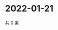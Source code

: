 # 2022-01-21

共 0 条

<!-- BEGIN WEIBO -->
<!-- 最后更新时间 Fri Jan 21 2022 10:24:12 GMT+0800 (China Standard Time) -->

<!-- END WEIBO -->
